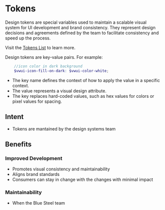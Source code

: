 # Tokens
Design tokens are special variables used to maintain a scalable visual system for UI development and brand consistency. They represent design decisions and agreements defined by the team to facilitate consistency and speed up  the process.

Visit the [Tokens List](/tokens/tokens) to learn more.

Design tokens are key-value pairs. For example:

```scss
    //icon color in dark background 
    $vwui-icon-fill-on-dark: $vwui-color-white;
```
- The key name defines the context of how to apply the value in a specific context.
- The value represents a visual design attribute.
- The key replaces hard-coded values, such as hex values for colors or pixel values for spacing.
## Intent
  - Tokens are mantained by the design systems team
  
## Benefits
### Improved Development
- Promotes visual consistency and maintainability
- Aligns brand standards
- Consumers can stay in change with the changes with minimal impact

### Maintainability  
- When the Blue Steel team 
  